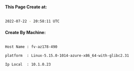 
   
#### This Page Create at:

```bash

2022-07-22 - 20:58:11 UTC

```

#### Create By Machine:

```bash

Host Name : fv-az178-490

platform  : Linux-5.15.0-1014-azure-x86_64-with-glibc2.31

Ip Local  : 10.1.0.23

```

